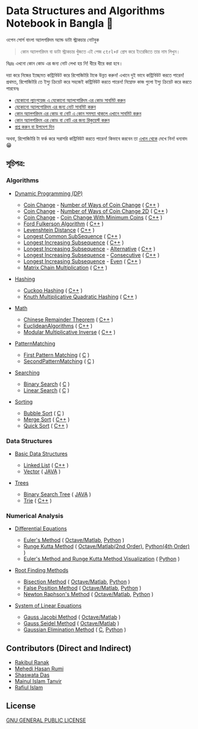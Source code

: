 # Data Structures and Algorithms Notebook in Bangla 📖

ওপেন সোর্স বাংলা অ্যালগরিদম অ্যান্ড ডাটা স্ট্রাকচার নোটবুক
> কোন অ্যালগরিদম বা ডাটা স্ট্রাকচার খুঁজতে এই পেজ `ctrl+F` প্রেস করে ইংরেজিতে তার নাম লিখুন।

বিঃদ্রঃ এখনো কোন কোড এর জন্য নোট লেখা হয় নি! ধীরে ধীরে করা হবে।

দয়া করে নিজের ইচ্ছেমত কন্ট্রিবিউট করে রিপোজিটরি টাকে উন্নত করুন! এখানে দুই ভাবে কন্ট্রিবিউট করতে পারেন! প্রথমত, রিপোজিটরি তে ইস্যু ক্রিয়েট করে সহজেই কন্ট্রিবিউট করতে পারেন! নিম্নোক্ত কাজ গুলো ইস্যু ক্রিয়েট করে করতে পারবেনঃ 
  - [যেকোনো ল্যাংগুয়েজ এ যেকোনো অ্যালগোরিদম এর কোড সাবমিট করুন][1]
  - [যেকোনো অ্যালগোরিদম এর জন্য নোট সাবমিট করুন][2]
  - [কোন অ্যালগরিদম এর কোড বা নোট এ কোন সমস্যা থাকলে এখানে সাবমিট করুন][3]
  - [কোন অ্যালগরিদম এর কোড বা নোট এর জন্য রিকুয়েস্ট করুন][4]
  - [প্রশ্ন করুন বা উপদেশ দিন][5]

অথবা, রিপোজিটরি টা ফর্ক করে সরাসরি কন্ট্রিবিউট করতে পারেন! কিভাবে করবেন তা [এখান থেকে](/CONTRIBUTING.md) দেখে নিন! ধন্যবাদ :grin:


## সূচিপত্র:

### Algorithms
- [Dynamic Programming (DP)](/DP)
  - [Coin Change](/DP/CoinChange) - [Number of Ways of Coin Change](/DP/CoinChange/CoinChangeNumberOfWays/) ( [C++](/DP/CoinChange/CoinChangeNumberOfWays/CoinChangeNumberOfWays.cpp) )
  - [Coin Change](/DP/CoinChange) - [Number of Ways of Coin Change 2D](/DP/CoinChange/CoinChangeNumberOfWays2D/) ( [C++](/DP/CoinChange/CoinChangeNumberOfWays2D/CoinChangeNumberofWays2D.cpp) )
  - [Coin Change](/DP/CoinChange) - [Coin Change With Minimum Coins](/DP/CoinChange/CoinChangeWithMinimumCoin/) ( [C++](/DP/CoinChange/CoinChangeWithMinimumCoin/CoinChangeWithMinimumCoin.cpp) )
  - [Ford Fulkerson Algorithm](/DP/FordFulkersonAlgorithm/) ( [C++](/DP/FordFulkersonAlgorithm/FordFulkerson.cpp) )
  - [Levenshtein Distance](/DP/LevenshteinDistance/) ( [C++](/DP/LevenshteinDistance/LevenshteinDistance.cpp) )
  - [Longest Common SubSequence](/DP/LongestCommonSubSequence/) ( [C++](/DP/LongestCommonSubSequence/LongestCommonSubSequence.cpp) )
  - [Longest Increasing Subsequence](/DP/LongestIncreasingSubsequence/) ( [C++](/DP/LongestIncreasingSubsequence/C%2B%2B) )
  - [Longest Increasing Subsequence](/DP/LongestIncreasingSubsequence/) - [Alternative](/DP/LongestIncreasingSubsequence/Alternative/) ( [C++](/DP/LongestIncreasingSubsequence/Alternative/LIS%20alternative.cpp) )
  - [Longest Increasing Subsequence](/DP/LongestIncreasingSubsequence/) - [Consecutive](/DP/LongestIncreasingSubsequence/Consecutive/) ( [C++](/DP/LongestIncreasingSubsequence/Consecutive/LISconscutive.cpp) )
  - [Longest Increasing Subsequence](/DP/LongestIncreasingSubsequence/) - [Even](/DP/LongestIncreasingSubsequence/Even/) ( [C++](/DP/LongestIncreasingSubsequence/Even/LISeven.cpp) )
  - [Matrix Chain Multiplication](/DP/MatrixChainMultiplication/) ( [C++](/DP/MatrixChainMultiplication/MatrixChainMultiplication.cpp) )

- [Hashing](/Hashing)
  - [Cuckoo Hashing](/Hashing/CuckooHashing/) ( [C++](/Hashing/CuckooHashing/Cuckoo_Hashing.cpp) )
  - [Knuth Multiplicative Quadratic Hashing](/Hashing/KnuthMultiplicativeQuadraticHashing/) ( [C++](/Hashing/KnuthMultiplicativeQuadraticHashing/Knuth_Multiplicative_Quadratic_Hashing.cpp) )

- [Math](/Maths)
  - [Chinese Remainder Theorem](/Maths/ChineseRemainderTheorem/) ( [C++](/Maths/ChineseRemainderTheorem/ChineseRemainderTheorem.cpp) )
  - [EuclideanAlgorithms](/Maths/EuclideanAlgorithms/) ( [C++](/Maths/EuclideanAlgorithms/ExtendedEuclideanAlgo.cpp) )
  - [Modular Multiplicative Inverse](/Maths/ModularMultiplicativeInverse/) ( [C++](/Maths/ModularMultiplicativeInverse/ModularMultiplicativeInverse.cpp) )

- [PatternMatching](/PatternMatching)
  - [First Pattern Matching](/PatternMatching/FirstPatternMatching/) ( [C](/PatternMatching/FirstPatternMatching/firstPatternMatchingAlgo.c) )
  - [SecondPatternMatching](/PatternMatching/SecondPatternMatching/) ( [C](/PatternMatching/SecondPatternMatching/secondPatternMatching.c) )

- [Searching](/Searching)
  - [Binary Search](/Searching/BinarySearch/) ( [C](/Searching/BinarySearch/binarySearch.c) )
  - [Linear Search](/Searching/LinearSearch/) ( [C](/Searching/LinearSearch/linearSearch.c) )

- [Sorting](/Sorting)
  - [Bubble Sort](/Sorting/BubbleSort/) ( [C](/Sorting/BubbleSort/bubbleSort.c) )
  - [Merge Sort](/Sorting/MergeSort/) ( [C++](/Sorting/MergeSort/mergeSort.cpp) )
  - [Quick Sort](/Sorting/QuickSort/) ( [C++](/Sorting/QuickSort/quickSort.cpp) )


### Data Structures
- [Basic Data Structures](/BasicDataStructures)
  - [Linked List](/BasicDataStructures/LinkedList/) ( [C++](/BasicDataStructures/LinkedList/LinkedList.cpp) )
  - [Vector](/BasicDataStructures/Vector/) ( [JAVA](/BasicDataStructures/Vector/Vector.java) )

- [Trees](/Trees)
  - [Binary Search Tree](/Trees/BinarySearchTree/) ( [JAVA](/Trees/BinarySearchTree/Java) )
  - [Trie](/Trees/Trie/) ( [C++](/Trees/Trie/Trie.cpp) )
  
  
### Numerical Analysis
- [Differential Equations](https://github.com/KhanShaheb34/Data-Structures-and-Algorithms-Notebook-Bangla/tree/master/NumericalAnalysis/DifferentialEquations)
  - [Euler's Method](/NumericalAnalysis/DifferentialEquations/EulerMethod/) ( [Octave/Matlab](/NumericalAnalysis/DifferentialEquations/EulerMethod/euler_method.m), [Python](/NumericalAnalysis/DifferentialEquations/EulerMethod/euler_method.py) )
  - [Runge Kutta Method](/NumericalAnalysis/DifferentialEquations/RungeKuttaMethod/) ( [Octave/Matlab(2nd Order)](/NumericalAnalysis/DifferentialEquations/RungeKuttaMethod/runga_kutta_2nd_order.m), [Python(4th Order)](/NumericalAnalysis/DifferentialEquations/RungeKuttaMethod/runga_kutta_4rth_order.py) )
  - [Euler's Method and Runge Kutta Method Visualization](/master/NumericalAnalysis/DifferentialEquations/Visualizations) ( [Python](/NumericalAnalysis/DifferentialEquations/Visualizations/euler__runga_kutta__visualization.py)  )
  
- [Root Finding Methods](/NumericalAnalysis/RootFindingMethods)
  - [Bisection Method](/NumericalAnalysis/RootFindingMethods/BisectionMethod/) ( [Octave/Matlab](/NumericalAnalysis/RootFindingMethods/BisectionMethod/bisection_method.m), [Python](/NumericalAnalysis/RootFindingMethods/BisectionMethod/bisection_method.py) )
  - [False Position Method](/NumericalAnalysis/RootFindingMethods/FalsePositionMethod/) ( [Octave/Matlab](/NumericalAnalysis/RootFindingMethods/FalsePositionMethod/false_position_method.m), [Python](/NumericalAnalysis/RootFindingMethods/FalsePositionMethod/false_position_method.py) )
  - [Newton Raphson's Method](/NumericalAnalysis/RootFindingMethods/NewtonRaphsonMethod/) ( [Octave/Matlab](/NumericalAnalysis/RootFindingMethods/NewtonRaphsonMethod/newton_raphson's_method.m), [Python](/NumericalAnalysis/RootFindingMethods/NewtonRaphsonMethod/newton_raphson's_method.py) )
  
- [System of Linear Equations](/NumericalAnalysis/SystemOfLinearEquations)
  - [Gauss Jacobi Method](/NumericalAnalysis/SystemOfLinearEquations/GaussJacobiMethod/) ( [Octave/Matlab](/NumericalAnalysis/SystemOfLinearEquations/GaussJacobiMethod/GaussJacobi.m) )
  - [Gauss Seidel Method](/NumericalAnalysis/SystemOfLinearEquations/GaussSeidelMethod/) ( [Octave/Matlab](/NumericalAnalysis/SystemOfLinearEquations/GaussSeidelMethod/GaussSeidel.m) )
  - [Gaussian Elimination Method](/NumericalAnalysis/SystemOfLinearEquations/GaussianElimination/) ( [C](/NumericalAnalysis/SystemOfLinearEquations/GaussianElimination/gaussian_elimination.c), [Python](/NumericalAnalysis/SystemOfLinearEquations/GaussianElimination/gaussian_elemination.py) )


## Contributors (Direct and Indirect)
- [Rakibul Ranak](https://github.com/RakibulRanak)
- [Mehedi Hasan Rumi](https://github.com/mhRumi)
- [Shaswata Das](https://github.com/shaswata56/)
- [Mainul Islam Tanvir](https://github.com/Dr-thrax)
- [Rafiul Islam](https://github.com/rafiulgits)

## License
[GNU GENERAL PUBLIC LICENSE](/LICENSE)


<!--- Links --->
[1]:https://github.com/KhanShaheb34/Data-Structures-and-Algorithms-Notebook-Bangla/issues/new?assignees=KhanShaheb34&labels=AddCode%2C+enhancement&template=add-code.md&title=Add+Code
[2]:https://github.com/KhanShaheb34/Data-Structures-and-Algorithms-Notebook-Bangla/issues/new?assignees=KhanShaheb34&labels=AddNote%2C+documentation&template=add-note.md&title=Add+Note+for+an+Existing+Algorithm
[3]:https://github.com/KhanShaheb34/Data-Structures-and-Algorithms-Notebook-Bangla/issues/new?assignees=KhanShaheb34&labels=bug&template=other-issues.md&title=Other+Issue
[4]:https://github.com/KhanShaheb34/Data-Structures-and-Algorithms-Notebook-Bangla/issues/new?assignees=KhanShaheb34&labels=&template=request-algorithm-code-or-note.md&title=Request+Code%2FNote
[5]:https://github.com/KhanShaheb34/Data-Structures-and-Algorithms-Notebook-Bangla/issues/new?assignees=KhanShaheb34&labels=question&template=suggestions-or-questions.md&title=Suggestion+or+Question
